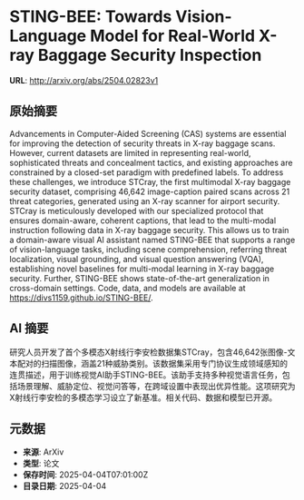 # STING-BEE: Towards Vision-Language Model for Real-World X-ray Baggage Security Inspection

**URL**: http://arxiv.org/abs/2504.02823v1

## 原始摘要

Advancements in Computer-Aided Screening (CAS) systems are essential for
improving the detection of security threats in X-ray baggage scans. However,
current datasets are limited in representing real-world, sophisticated threats
and concealment tactics, and existing approaches are constrained by a
closed-set paradigm with predefined labels. To address these challenges, we
introduce STCray, the first multimodal X-ray baggage security dataset,
comprising 46,642 image-caption paired scans across 21 threat categories,
generated using an X-ray scanner for airport security. STCray is meticulously
developed with our specialized protocol that ensures domain-aware, coherent
captions, that lead to the multi-modal instruction following data in X-ray
baggage security. This allows us to train a domain-aware visual AI assistant
named STING-BEE that supports a range of vision-language tasks, including scene
comprehension, referring threat localization, visual grounding, and visual
question answering (VQA), establishing novel baselines for multi-modal learning
in X-ray baggage security. Further, STING-BEE shows state-of-the-art
generalization in cross-domain settings. Code, data, and models are available
at https://divs1159.github.io/STING-BEE/.


## AI 摘要

研究人员开发了首个多模态X射线行李安检数据集STCray，包含46,642张图像-文本配对的扫描图像，涵盖21种威胁类别。该数据集采用专门协议生成领域感知的连贯描述，用于训练视觉AI助手STING-BEE。该助手支持多种视觉语言任务，包括场景理解、威胁定位、视觉问答等，在跨域设置中表现出优异性能。这项研究为X射线行李安检的多模态学习设立了新基准。相关代码、数据和模型已开源。

## 元数据

- **来源**: ArXiv
- **类型**: 论文
- **保存时间**: 2025-04-04T07:01:00Z
- **目录日期**: 2025-04-04
